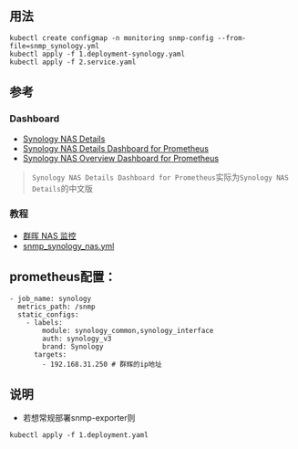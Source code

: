 ## 用法
```
kubectl create configmap -n monitoring snmp-config --from-file=snmp_synology.yml
kubectl apply -f 1.deployment-synology.yaml
kubectl apply -f 2.service.yaml
```

## 参考
### Dashboard
- [Synology NAS Details][1]
- [Synology NAS Details Dashboard for Prometheus][2]
- [Synology NAS Overview Dashboard for Prometheus][3]

> `Synology NAS Details Dashboard for Prometheus`实际为`Synology NAS Details`的中文版

### 教程
- [群晖 NAS 监控][4]
- [snmp_synology_nas.yml][5]

## prometheus配置：
```
- job_name: synology
  metrics_path: /snmp
  static_configs:
    - labels:
        module: synology_common,synology_interface
        auth: synology_v3
        brand: Synology
      targets:
        - 192.168.31.250 # 群辉的ip地址
```

## 说明
- 若想常规部署snmp-exporter则
```
kubectl apply -f 1.deployment.yaml
```

[1]: https://grafana.com/grafana/dashboards/14284-synology-nas-details/
[2]: https://grafana.com/grafana/dashboards/22265-synology-nas-details-dashboard-for-prometheus/
[3]: https://grafana.com/grafana/dashboards/22266-synology-nas-overview-dashboard-for-prometheus/
[4]: https://github.com/robotneo/networkdevice-monitor/tree/main/generator/synology
[5]: https://github.com/robotneo/networkdevice-monitor/blob/main/generator/synology/snmp/snmp_synology_nas.yml
